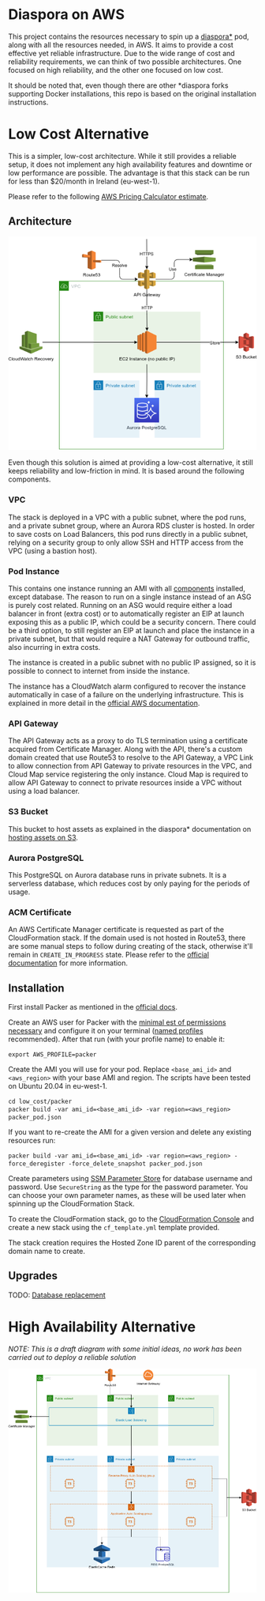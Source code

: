 # Diaspora on AWS
This project contains the resources necessary to spin up a [diaspora*](https://diasporafoundation.org/) pod, along with
all the resources needed, in AWS. It aims to provide a cost effective yet reliable infrastructure.
Due to the wide range of cost and reliability requirements, we can think of two possible architectures. One focused on
high reliability, and the other one focused on low cost.

It should be noted that, even though there are other *diaspora forks supporting Docker installations, this repo is based
on the original installation instructions.

# Low Cost Alternative
This is a simpler, low-cost architecture. While it still provides a reliable setup, it does not implement any high
availability features and downtime or low performance are possible. The advantage is that this stack can be run for less
than $20/month in Ireland (eu-west-1).

Please refer to the following [AWS Pricing Calculator estimate](https://calculator.aws/#/estimate?id=1966a424bb82d72b8f68622697035a8aab7428ed).

## Architecture
![Low-cost Infrastructure Diagram](./low_cost/infra-diagram.png)

Even though this solution is aimed at providing a low-cost alternative, it still keeps reliability and low-friction in
mind. It is based around the following components.

### VPC
The stack is deployed in a VPC with a public subnet, where the pod runs, and a private subnet group, where an Aurora RDS
cluster is hosted. In order to save costs on Load Balancers, this pod runs directly in a public subnet, relying on
a security group to only allow SSH and HTTP access from the VPC (using a bastion host).

### Pod Instance
This contains one instance running an AMI with all [components](https://wiki.diasporafoundation.org/Diasporas_components_explained)
installed, except database. The reason to run on a single instance instead of an ASG is purely cost related. Running
on an ASG would require either a load balancer in front (extra cost) or to automatically register an EIP at launch
exposing this as a public IP, which could be a security concern. There could be a third option, to still register an EIP
at launch and place the instance in a private subnet, but that would require a NAT Gateway for outbound traffic, also
incurring in extra costs.

The instance is created in a public subnet with no public IP assigned, so it is possible to connect to internet from
inside the instance.

The instance has a CloudWatch alarm configured to recover the instance automatically in case of a failure on the
underlying infrastructure. This is explained in more detail in the [official AWS documentation](https://docs.aws.amazon.com/AWSEC2/latest/UserGuide/ec2-instance-recover.html).

### API Gateway
The API Gateway acts as a proxy to do TLS termination using a certificate acquired from Certificate Manager. Along with
the API, there's a custom domain created that use Route53 to resolve to the API Gateway, a VPC Link to allow connection
from API Gateway to private resources in the VPC, and Cloud Map service registering the only instance. Cloud Map
is required to allow API Gateway to connect to private resources inside a VPC without using a load balancer.

### S3 Bucket
This bucket to host assets as explained in the diaspora* documentation on [hosting assets on S3](https://wiki.diasporafoundation.org/Asset_hosting_on_S3).

### Aurora PostgreSQL
This PostgreSQL on Aurora database runs in private subnets. It is a serverless database, which reduces cost by only
paying for the periods of usage.

### ACM Certificate
An AWS Certificate Manager certificate is requested as part of the CloudFormation stack. If the domain used is not
hosted in Route53, there are some manual steps to follow during creating of the stack, otherwise it'll remain in
`CREATE_IN_PROGRESS` state. Please refer to the [official documentation](https://docs.aws.amazon.com/AWSCloudFormation/latest/UserGuide/aws-resource-certificatemanager-certificate.html)
for more information.

## Installation

First install Packer as mentioned in the [official docs](https://www.packer.io/docs/install).

Create an AWS user for Packer with the [minimal est of permissions necessary](https://www.packer.io/docs/builders/amazon#iam-task-or-instance-role)
and configure it on your terminal ([named profiles](https://docs.aws.amazon.com/cli/latest/userguide/cli-configure-profiles.html)
recommended). After that run (with your profile name) to enable it:

```
export AWS_PROFILE=packer
```

Create the AMI you will use for your pod. Replace `<base_ami_id>` and `<aws_region>` with your base AMI and region. The
scripts have been tested on Ubuntu 20.04 in eu-west-1.

```
cd low_cost/packer
packer build -var ami_id=<base_ami_id> -var region=<aws_region> packer_pod.json
```

If you want to re-create the AMI for a given version and delete any existing resources run:

```
packer build -var ami_id=<base_ami_id> -var region=<aws_region> -force_deregister -force_delete_snapshot packer_pod.json
```

Create parameters using [SSM Parameter Store](https://docs.aws.amazon.com/systems-manager/latest/userguide/systems-manager-parameter-store.html)
for database username and password. Use `SecureString` as the type for the password parameter. You can choose your own
parameter names, as these will be used later when spinning up the CloudFormation Stack.

To create the CloudFormation stack, go to the [CloudFormation Console](https://eu-west-1.console.aws.amazon.com/cloudformation/home)
and create a new stack using the `cf_template.yml` template provided.

The stack creation requires the Hosted Zone ID parent of the corresponding domain name to create.

## Upgrades
TODO: [Database replacement](https://docs.aws.amazon.com/AWSCloudFormation/latest/UserGuide/aws-resource-rds-dbcluster.html)


# High Availability Alternative
*NOTE: This is a draft diagram with some initial ideas, no work has been carried out to deploy a reliable solution*

![Low-cost Infrastructure Diagram](high_availability/infra-diagram.png)